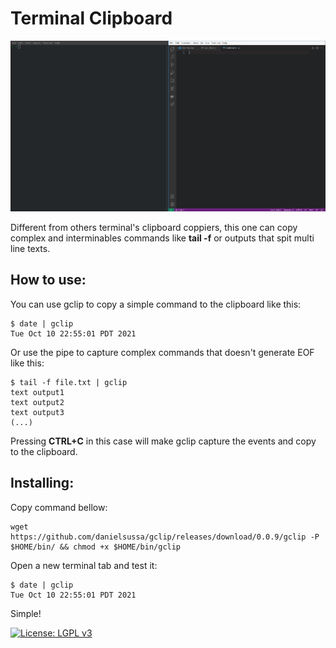# Terminal Clipboard

![record example](gif/example_complete.gif)

Different from others terminal's clipboard coppiers, this one can copy complex and interminables commands like **tail -f** or outputs that spit multi line texts.

## How to use:

You can use gclip to copy a simple command to the clipboard like this:

    $ date | gclip
    Tue Oct 10 22:55:01 PDT 2021

Or use the pipe to capture complex commands that doesn't generate EOF like this:

    $ tail -f file.txt | gclip
    text output1
    text output2
    text output3
    (...)

Pressing **CTRL+C** in this case will make gclip capture the events and copy to the clipboard.

## Installing:

Copy command bellow:

    wget https://github.com/danielsussa/gclip/releases/download/0.0.9/gclip -P $HOME/bin/ && chmod +x $HOME/bin/gclip

Open a new terminal tab and test it:

    $ date | gclip
    Tue Oct 10 22:55:01 PDT 2021

Simple!

[![License: LGPL v3](https://img.shields.io/badge/License-LGPL_v3-blue.svg)](https://www.gnu.org/licenses/lgpl-3.0)